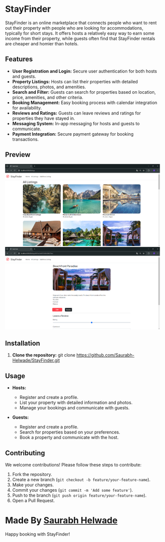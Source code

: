 # StayFinder

StayFinder is an online marketplace that connects people who want to rent out their property with people who are looking for accommodations, typically for short stays. It offers hosts a relatively easy way to earn some income from their property, while guests often find that StayFinder rentals are cheaper and homier than hotels.

## Features

- **User Registration and Login:** Secure user authentication for both hosts and guests.
- **Property Listings:** Hosts can list their properties with detailed descriptions, photos, and amenities.
- **Search and Filter:** Guests can search for properties based on location, price, amenities, and other criteria.
- **Booking Management:** Easy booking process with calendar integration for availability.
- **Reviews and Ratings:** Guests can leave reviews and ratings for properties they have stayed in.
- **Messaging System:** In-app messaging for hosts and guests to communicate.
- **Payment Integration:** Secure payment gateway for booking transactions.

## Preview

![Preview](https://github.com/Saurabh-Helwade/StayFinder/blob/eb756666030673a5a6478e821a185ffcfa048ba4/Screenshots/Screenshot%202024-07-30%20230831.png)
![Preview](https://github.com/Saurabh-Helwade/StayFinder/blob/eb756666030673a5a6478e821a185ffcfa048ba4/Screenshots/Screenshot%202024-07-30%20230901.png)

## Installation

1. **Clone the repository:**
    git clone https://github.com/Saurabh-Helwade/StayFinder.git


## Usage

- **Hosts:**
  - Register and create a profile.
  - List your property with detailed information and photos.
  - Manage your bookings and communicate with guests.

- **Guests:**
  - Register and create a profile.
  - Search for properties based on your preferences.
  - Book a property and communicate with the host.

## Contributing

We welcome contributions! Please follow these steps to contribute:

1. Fork the repository.
2. Create a new branch (`git checkout -b feature/your-feature-name`).
3. Make your changes.
4. Commit your changes (`git commit -m 'Add some feature'`).
5. Push to the branch (`git push origin feature/your-feature-name`).
6. Open a Pull Request.

# Made By [Saurabh Helwade](https://github.com/Saurabh-Helwade)

Happy booking with StayFinder!
